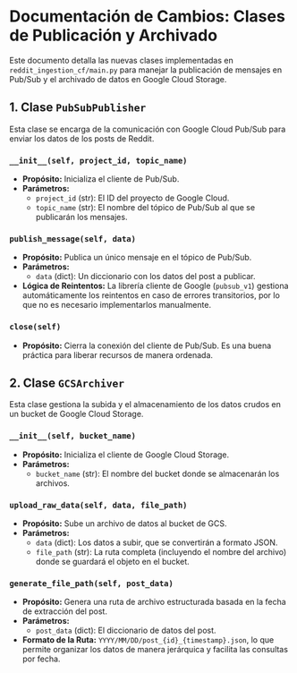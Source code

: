 # Documentación de Cambios: Clases de Publicación y Archivado

Este documento detalla las nuevas clases implementadas en `reddit_ingestion_cf/main.py` para manejar la publicación de mensajes en Pub/Sub y el archivado de datos en Google Cloud Storage.

## 1. Clase `PubSubPublisher`

Esta clase se encarga de la comunicación con Google Cloud Pub/Sub para enviar los datos de los posts de Reddit.

### `__init__(self, project_id, topic_name)`
- **Propósito:** Inicializa el cliente de Pub/Sub.
- **Parámetros:**
    - `project_id` (str): El ID del proyecto de Google Cloud.
    - `topic_name` (str): El nombre del tópico de Pub/Sub al que se publicarán los mensajes.

### `publish_message(self, data)`
- **Propósito:** Publica un único mensaje en el tópico de Pub/Sub.
- **Parámetros:**
    - `data` (dict): Un diccionario con los datos del post a publicar.
- **Lógica de Reintentos:** La librería cliente de Google (`pubsub_v1`) gestiona automáticamente los reintentos en caso de errores transitorios, por lo que no es necesario implementarlos manualmente.

### `close(self)`
- **Propósito:** Cierra la conexión del cliente de Pub/Sub. Es una buena práctica para liberar recursos de manera ordenada.

## 2. Clase `GCSArchiver`

Esta clase gestiona la subida y el almacenamiento de los datos crudos en un bucket de Google Cloud Storage.

### `__init__(self, bucket_name)`
- **Propósito:** Inicializa el cliente de Google Cloud Storage.
- **Parámetros:**
    - `bucket_name` (str): El nombre del bucket donde se almacenarán los archivos.

### `upload_raw_data(self, data, file_path)`
- **Propósito:** Sube un archivo de datos al bucket de GCS.
- **Parámetros:**
    - `data` (dict): Los datos a subir, que se convertirán a formato JSON.
    - `file_path` (str): La ruta completa (incluyendo el nombre del archivo) donde se guardará el objeto en el bucket.

### `generate_file_path(self, post_data)`
- **Propósito:** Genera una ruta de archivo estructurada basada en la fecha de extracción del post.
- **Parámetros:**
    - `post_data` (dict): El diccionario de datos del post.
- **Formato de la Ruta:** `YYYY/MM/DD/post_{id}_{timestamp}.json`, lo que permite organizar los datos de manera jerárquica y facilita las consultas por fecha.